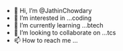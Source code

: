 - 👋 Hi, I’m @JathinChowdary
- 👀 I’m interested in ...coding
- 🌱 I’m currently learning ...btech
- 💞️ I’m looking to collaborate on ...tcs
- 📫 How to reach me ...

<!---
JathinChowdary/JathinChowdary is a ✨ special ✨ repository because its `README.md` (this file) appears on your GitHub profile.
You can click the Preview link to take a look at your changes.
--->
